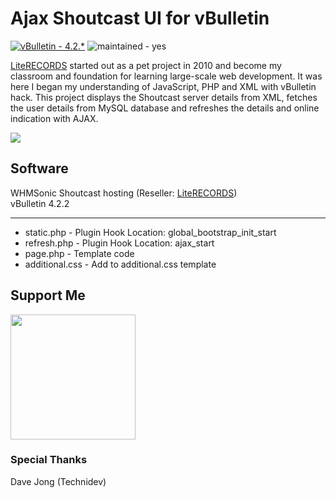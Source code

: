 # Ajax Shoutcast UI for vBulletin

[![vBulletin - 4.2.*](https://img.shields.io/badge/vBulletin-4.2.*-2ea44f)](https://) ![maintained - yes](https://img.shields.io/badge/maintained-yes-blue)

[LiteRECORDS](https://literecords.com) started out as a pet project in 2010 and become my classroom and foundation for learning large-scale web development. It was here I began my understanding of JavaScript, PHP and XML with vBulletin hack. This project displays the Shoutcast server details from XML, fetches the user details from MySQL database and refreshes the details and online indication with AJAX.

<img src="https://literecords.com/public/shoutcast-ajax-ui.png" />

## Software

WHMSonic Shoutcast hosting (Reseller: [LiteRECORDS](https://literecords.com))  
vBulletin 4.2.2

---

- static.php - Plugin Hook Location: global_bootstrap_init_start
- refresh.php - Plugin Hook Location: ajax_start
- page.php - Template code
- additional.css - Add to additional.css template

## Support Me

<a href="https://www.buymeacoffee.com/decafdevio"><img src="https://cdn.buymeacoffee.com/buttons/v2/default-yellow.png" width="200" /></a>

### Special Thanks

Dave Jong (Technidev)
